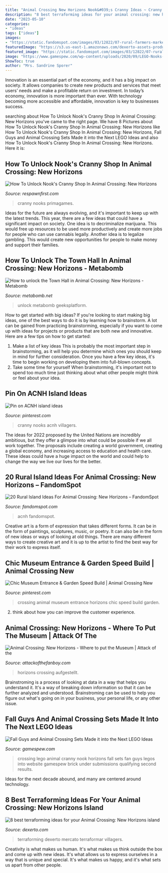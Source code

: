 ```yaml
---
title: "Animal Crossing New Horizons Nook&#039;s Cranny Ideas ~ Cranny Nooks Acnh Villagers"
description: "8 best terraforming ideas for your animal crossing: new horizons island"
date: "2023-05-10"
categories:
- "ideas"
tags: ["ideas"]
images:
- "https://static.fandomspot.com/images/03/12822/07-rural-farmers-market-area-acnh.jpg"
featuredImage: "https://s3.us-east-1.amazonaws.com/dexerto-assets-production-cbbdf288/uploads/2020/03/29185323/img-4539.jpg?w=620"
featured_image: "https://static.fandomspot.com/images/03/12822/07-rural-farmers-market-area-acnh.jpg"
image: "https://www.gamespew.com/wp-content/uploads/2020/09/LEGO-Nooks-Cranny-1.jpg"
ShowToc: true
author: "Mrs. Sandrine Sporer"
---
```



Innovation is an essential part of the economy, and it has a big impact on society. It allows companies to create new products and services that meet users’ needs and make a profitable return on investment. In today’s economy, innovation is more important than ever. With technology becoming more accessible and affordable, innovation is key to businesses success.

	

		
searching about How To Unlock Nook&#039;s Cranny Shop In Animal Crossing: New Horizons you've came to the right page. We have 8 Pictures about How To Unlock Nook&#039;s Cranny Shop In Animal Crossing: New Horizons like How To Unlock Nook&#039;s Cranny Shop In Animal Crossing: New Horizons, Fall Guys and Animal Crossing Sets Made it into the Next LEGO Ideas and also How To Unlock Nook&#039;s Cranny Shop In Animal Crossing: New Horizons. Here it is:
		
    
## How To Unlock Nook&#039;s Cranny Shop In Animal Crossing: New Horizons

<img loading=lazy src="https://respawnfirst.com/wp-content/uploads/2020/03/3645327-nooks-cranny-upgrade2-1024x787.jpg" onerror="this.onerror=null;this.src='https://tse2.mm.bing.net/th?id=OIP.vsL848bkzRp8pN7WwxF85wHaFs&amp;pid=15.1';" alt="How To Unlock Nook&#039;s Cranny Shop In Animal Crossing: New Horizons">

_Source: respawnfirst.com_

>cranny nooks primagames. 

	

Ideas for the future are always evolving, and it's important to keep up with the latest trends. This year, there are a few ideas that could have a significant impact on society. One idea is to decriminalize marijuana. This would free up resources to be used more productively and create more jobs for people who can use cannabis legally. Another idea is to legalize gambling. This would create new opportunities for people to make money and support their families.

    
## How To Unlock The Town Hall In Animal Crossing: New Horizons - Metabomb

<img loading=lazy src="https://cdn.gamer-network.net/2020/metabomb/how-to-unlock-the-town-hall-in-animal-crossing-new-horizons.JPG/EG11/resize/700x-1/quality/70" onerror="this.onerror=null;this.src='https://tse2.mm.bing.net/th?id=OIP.IPsylN-a9WnMXtTPDTmLlQHaEK&amp;pid=15.1';" alt="How to unlock the Town Hall in Animal Crossing: New Horizons - Metabomb">

_Source: metabomb.net_

>unlock metabomb geeksplatform. 

	

How to get started with big ideas?
If you're looking to start making big ideas, one of the best ways to do it is by learning how to brainstorm. A lot can be gained from practicing brainstorming, especially if you want to come up with ideas for projects or products that are both new and innovative. Here are a few tips on how to get started: 
1. Make a list of key ideas 
This is probably the most important step in brainstorming, as it will help you determine which ones you should keep in mind for further consideration. Once you have a few key ideas, it's time to begin working on developing them into full-blown concepts. 
2. Take some time for yourself 
When brainstorming, it's important not to spend too much time just thinking about what other people might think or feel about your idea.

    
## Pin On ACNH Island Ideas

<img loading=lazy src="https://i.pinimg.com/originals/42/3e/6b/423e6b3f6cf46e1eca2896d05b547d49.jpg" onerror="this.onerror=null;this.src='https://tse2.mm.bing.net/th?id=OIP.ZDaYMq0oc4iRHmj5bgNlJwHaEK&amp;pid=15.1';" alt="Pin on ACNH island ideas">

_Source: pinterest.com_

>cranny nooks acnh villagers. 

	

The ideas for 2022 proposed by the United Nations are incredibly ambitious, but they offer a glimpse into what could be possible if we all work together. The proposals include creating a world government, creating a global economy, and increasing access to education and health care. These ideas could have a huge impact on the world and could help to change the way we live our lives for the better.

    
## 20 Rural Island Ideas For Animal Crossing: New Horizons – FandomSpot

<img loading=lazy src="https://static.fandomspot.com/images/03/12822/07-rural-farmers-market-area-acnh.jpg" onerror="this.onerror=null;this.src='https://tse1.mm.bing.net/th?id=OIP.hdpYwRNxs2T6iZwbU13SuwHaEK&amp;pid=15.1';" alt="20 Rural Island Ideas For Animal Crossing: New Horizons – FandomSpot">

_Source: fandomspot.com_

>acnh fandomspot. 

	

Creative art is a form of expression that takes different forms. It can be in the form of paintings, sculptures, music, or poetry. It can also be in the form of new ideas or ways of looking at old things. There are many different ways to create creative art and it is up to the artist to find the best way for their work to express itself.

    
## Chic Museum Entrance &amp; Garden Speed Build | Animal Crossing New

<img loading=lazy src="https://i.pinimg.com/originals/7e/fb/0d/7efb0d11d90bdb0b6564fc79cf66ff15.jpg" onerror="this.onerror=null;this.src='https://tse2.mm.bing.net/th?id=OIP.Bv2SO9azCkf5f927kjWPTwHaEK&amp;pid=15.1';" alt="Chic Museum Entrance &amp; Garden Speed Build | Animal Crossing New">

_Source: pinterest.com_

>crossing animal museum entrance horizons chic speed build garden. 

	

2. think about how you can improve the customer experience.

    
## Animal Crossing: New Horizons - Where To Put The Museum | Attack Of The

<img loading=lazy src="https://attackofthefanboy.com/wp-content/uploads/2020/03/Animal-Crossing-New-Horizons-Where-to-put-the-Museum.jpg" onerror="this.onerror=null;this.src='https://tse1.mm.bing.net/th?id=OIP.AOVGphUCZxJxUr6fPxV7MwHaEK&amp;pid=15.1';" alt="Animal Crossing: New Horizons - Where to put the Museum | Attack of the">

_Source: attackofthefanboy.com_

>horizons crossing aufgestellt. 

	

Brainstroming is a process of looking at data in a way that helps you understand it. It's a way of breaking down information so that it can be further analyzed and understood. Brainstroming can be used to help you figure out what's going on in your business, your personal life, or any other issue.

    
## Fall Guys And Animal Crossing Sets Made It Into The Next LEGO Ideas

<img loading=lazy src="https://www.gamespew.com/wp-content/uploads/2020/09/LEGO-Nooks-Cranny-1.jpg" onerror="this.onerror=null;this.src='https://tse1.mm.bing.net/th?id=OIP.a-__Le65S7oGFrA3LwexAgHaFj&amp;pid=15.1';" alt="Fall Guys and Animal Crossing Sets Made it into the Next LEGO Ideas">

_Source: gamespew.com_

>crossing lego animal cranny nook horizons fall sets fan guys legos into website gamespew brick under submissions qualifying second results. 

	

Ideas for the next decade abound, and many are centered around technology.

    
## 8 Best Terraforming Ideas For Your Animal Crossing: New Horizons Island

<img loading=lazy src="https://s3.us-east-1.amazonaws.com/dexerto-assets-production-cbbdf288/uploads/2020/03/29185323/img-4539.jpg?w=620" onerror="this.onerror=null;this.src='https://tse3.mm.bing.net/th?id=OIP.DTNLWF5z7LEzM3ju5T1VKwHaEK&amp;pid=15.1';" alt="8 best terraforming ideas for your Animal Crossing: New Horizons island">

_Source: dexerto.com_

>terraforming dexerto mercato terraformar villagers. 

	

Creativity is what makes us human. It's what makes us think outside the box and come up with new ideas. It's what allows us to express ourselves in a way that is unique and special. It's what makes us happy, and it's what sets us apart from other people.

